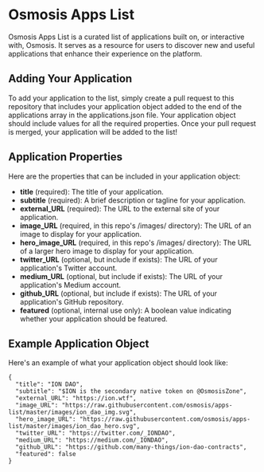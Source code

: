 # Osmosis Apps List
Osmosis Apps List is a curated list of applications built on, or interactive with, Osmosis. It serves as a resource for users to discover new and useful applications that enhance their experience on the platform.

## Adding Your Application
To add your application to the list, simply create a pull request to this repository that includes your application object added to the end of the applications array in the applications.json file. Your application object should include values for all the required properties. Once your pull request is merged, your application will be added to the list!

## Application Properties
Here are the properties that can be included in your application object:

 - **title** (required): The title of your application.
 - **subtitle** (required): A brief description or tagline for your application.
 - **external_URL** (required): The URL to the external site of your application.
 - **image_URL** (required, in this repo's /images/ directory): The URL of an image to display for your application.
 - **hero_image_URL** (required, in this repo's /images/ directory): The URL of a larger hero image to display for your application.
 - **twitter_URL** (optional, but include if exists): The URL of your application's Twitter account.
 - **medium_URL** (optional, but include if exists): The URL of your application's Medium account.
 - **github_URL** (optional, but include if exists): The URL of your application's GitHub repository.
 - **featured** (optional, internal use only): A boolean value indicating whether your application should be featured.

## Example Application Object
Here's an example of what your application object should look like:
```
{
  "title": "ION DAO",
  "subtitle": "$ION is the secondary native token on @OsmosisZone",
  "external_URL": "https://ion.wtf",
  "image_URL": "https://raw.githubusercontent.com/osmosis/apps-list/master/images/ion_dao_img.svg",
  "hero_image_URL": "https://raw.githubusercontent.com/osmosis/apps-list/master/images/ion_dao_hero.svg",
  "twitter_URL": "https://twitter.com/_IONDAO",
  "medium_URL": "https://medium.com/_IONDAO",
  "github_URL": "https://github.com/many-things/ion-dao-contracts",
  "featured": false
}
```
